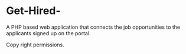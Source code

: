 # Get-Hired-
A PHP based web application that connects the job opportunities to the applicants signed up on the portal.












Copy right permissions.
